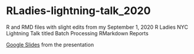 # RLadies-lightning-talk_2020
R and RMD files with slight edits from my September 1, 2020 R Ladies NYC Lightning Talk titled Batch Processing RMarkdown Reports

[Google Slides](https://docs.google.com/presentation/d/16ysERzzWf2dOu1nn1kD-Fd9IcFFYIjvyZ8QeihIxSBY/edit?usp=sharing) from the presentation
